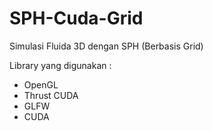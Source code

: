 # SPH-Cuda-Grid
Simulasi Fluida 3D dengan SPH (Berbasis Grid)

Library yang digunakan :
- OpenGL
- Thrust CUDA
- GLFW
- CUDA
